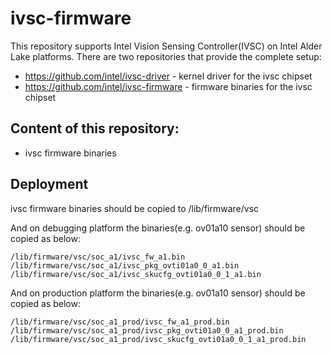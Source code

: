 # ivsc-firmware

This repository supports Intel Vision Sensing Controller(IVSC) on Intel Alder Lake
platforms. There are two repositories that provide the complete setup:

- https://github.com/intel/ivsc-driver - kernel driver for the ivsc chipset
- https://github.com/intel/ivsc-firmware - firmware binaries for the ivsc chipset

## Content of this repository:
- ivsc firmware binaries

## Deployment
ivsc firmware binaries should be copied to /lib/firmware/vsc

And on debugging platform the binaries(e.g. ov01a10 sensor) should be copied as below:
```
/lib/firmware/vsc/soc_a1/ivsc_fw_a1.bin
/lib/firmware/vsc/soc_a1/ivsc_pkg_ovti01a0_0_a1.bin
/lib/firmware/vsc/soc_a1/ivsc_skucfg_ovti01a0_0_1_a1.bin
```

And on production platform the binaries(e.g. ov01a10 sensor) should be copied as below:
```
/lib/firmware/vsc/soc_a1_prod/ivsc_fw_a1_prod.bin
/lib/firmware/vsc/soc_a1_prod/ivsc_pkg_ovti01a0_0_a1_prod.bin
/lib/firmware/vsc/soc_a1_prod/ivsc_skucfg_ovti01a0_0_1_a1_prod.bin
```
